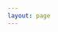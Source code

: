 ```yaml
---
layout: page
---
```


<script setup>
import {
  VPTeamPage,
  VPTeamPageTitle,
  VPTeamMembers
} from 'vitepress/theme'

const members = [
  {
    avatar: 'https://foruda.gitee.com/avatar/1731083674504966308/11756229_luckyfishisdashen_1731083674.png',
    name: 'LuckyFish',
    title: 'Creator',
    links: [
      { icon: 'github', link: 'https://github.com/lijiajunply' },
    ]
  },
  {
    avatar: '/ios_logo.jpg',
    name: '张帅',
    title: 'Creator',
    links: [
      { icon: 'github', link: 'https://gitee.com/zs18031751980' },
    ]
  },
  {
    avatar: '/ios_logo.jpg',
    name: '黄彦淇',
    title: 'Creator',
    links: [
      { icon: 'github', link: 'https://gitee.com/huang15963' },
    ]
  },
  {
    avatar: '/ios_logo.jpg',
    name: '妖陌',
    title: 'Creator',
  }
]
</script>

<VPTeamPage>
  <VPTeamPageTitle>
    <template #title>制作团队</template>
  </VPTeamPageTitle>
  <VPTeamMembers  size="small"  :members="members" />
</VPTeamPage>
